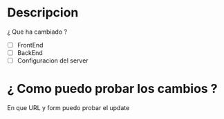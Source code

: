# Descripcion
¿ Que ha cambiado ?
- [ ] FrontEnd
- [ ] BackEnd
- [ ] Configuracion del server

# ¿ Como puedo probar los cambios ?
En que URL y form puedo probar el update
